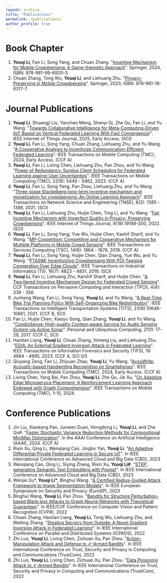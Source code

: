 ```yaml
---
layout: archive
title: "Publications"
permalink: /publications/
author_profile: true
---
```


<!-- {% if author.googlescholar %} -->
<!--   You can also find my articles on <u><a href="{{author.googlescholar}}">my Google Scholar profile</a>.</u> -->
<!-- {% endif %} -->

<!-- {% include base_path %} -->

<!-- {% for post in site.publications reversed %} -->
<!--   {% include archive-single.html %} -->
<!-- {% endfor %} -->

<!-- \* Equal Contribution   \# Corresponding Author
 -->
<!-- In Submission
=====
1. Jiahao Xue, **Zhe Qu\#**, Jie Xu, Yao Liu, and Zhuo Lu. "Bandwidth Allocation for Federated Learning under Wireless Providers with Cost Constraints". \# Corresponding Author -->

Book Chapter
=====
1. **Youqi Li**, Fan Li, Song Yang, and Chuan Zhang. "[Incentive Mechanism for Mobile Crowdsensing: A Game-theoretic Approach](https://link.springer.com/book/10.1007/978-981-99-6921-0)". Springer, 2024, ISBN: 978-981-99-6920-3.
2. Chuan Zhang, Tong Wu, **Youqi Li**, and Liehuang Zhu. "[Privacy-Preserving in Mobile Crowdsensing](https://link.springer.com/book/10.1007/978-981-19-8315-3)". Springer, 2023, ISBN: 978-981-19-8317-7.
<!-- 3. **Youqi Li**, Fan Li, Song Yang, and Chuan Zhang. "Incentive Mechanism for Mobile Crowdsensing: A Game-theoretic Approach". Springer, (In Submission). -->

Journal Publications
=====
1. **Youqi Li**, Shuangji Liu, Yanchen Meng, Shenyi Qi, Zhe Qu, Fan Li, and Yu Wang. "[Towards Collaborative Intelligence for Meta-Computing-Driven IIoT Based on Vertical Federated Learning With Fast Convergence](https://ieeexplore.ieee.org/document/10909094))". IEEE Internet of Things Journal, 2025, Early Access. (SCI)
2. **Youqi Li**, Fan Li, Song Yang, Chuan Zhang, Liehuang Zhu, and Yu Wang. "[A Cooperative Analysis to Incentivize Communication-Efficient Federated Learning](https://ieeexplore.ieee.org/document/10460191)". IEEE Transactions on Mobile Computing (TMC), 2024, Early Access. (CCF A)
3.  **Youqi Li**, Fan Li, Lixing Chen, Liehuang Zhu, Pan Zhou, and Yu Wang. "[Power of Redundancy: Surplus Client Scheduling for Federated Learning against User Uncertainties](https://ieeexplore.ieee.org/document/9782544)". IEEE Transactions on Mobile Computing (TMC), 22(9): 5449 - 5462, 2023. (CCF A)
4. **Youqi Li**, Fan Li, Song Yang, Pan Zhou, Liehuang Zhu, and Yu Wang. "[Three-stage Stackelberg long-term incentive mechanism and monetization for crowdsensing: An Online Learning Approach](https://ieeexplore.ieee.org/document/9349147)". IEEE Transactions on Network Science and Engineering (TNSE), 8(2): 1385 - 1398, 2021. (SCI)
5. **Youqi Li**, Fan Li, Liehuang Zhu, Huijie Chen, Ting Li, and Yu Wang. "[Fair Incentive Mechanism with Imperfect Quality in Privacy- Preserving Crowdsensing](https://ieeexplore.ieee.org/document/9751205)". IEEE Internet of Things Journal, 9(19):19188-200, 2022. (SCI)
6. **Youqi Li**, Fan Li, Song Yang, Yue Wu, Huijie Chen, Kashif Sharif, and Yu Wang. "[MP-Coopetition: Competitive and Cooperative Mechanism for Multiple Platforms in Mobile Crowd Sensing](https://ieeexplore.ieee.org/document/8716594)". IEEE Transactions on Services Computing (TSC), 14(6): 1864 - 1876, 2019. (CCF A)
7. **Youqi Li**, Fan Li, Song Yang, Huijie Chen, Qian Zhang, Yue Wu, and Yu Wang. "[PTASIM: Incentivizing Crowdsensing With POI-Tagging Cooperation Over Edge Clouds](https://ieeexplore.ieee.org/document/8908698)". IEEE Transactions on Industrial Informatics (TII), 16(7): 4823 - 4831, 2019. (SCI)
8. **Youqi Li**, Fan Li, Liehuang Zhu, Karshif Sharif, and Huijie Chen. "[A Two‑tiered Incentive Mechanism Design for Federated Crowd Sensing](https://link.springer.com/article/10.1007/s42486-022-00111-8)". CCF Transactions on Pervasive Computing and Interaction (TPCI), 4(4): 339 - 356
9. Junheng Wang, Fan Li, Song Yang, **Youqi Li**, and Yu Wang. "[A Real-Time Bike Trip Planning Policy With Self-Organizing Bike Redistribution](https://ieeexplore.ieee.org/document/9507389)". IEEE Transactions on Intelligent Transportation Systems (TITS), 23(8):10646-10661, 2021. (CCF B, SCI)
10. Fan Li, Huijie Chen, Xiaoyu Song, Qian Zhang, **Youqi Li**, and Yu Wang.  "[CondioSense: High-quality Context-aware Service for Audio Sensing System via Active Sonar](https://link.springer.com/article/10.1007/s00779-016-0981-1)". Personal and Ubiquitous Computing, 21(1): 17-29, 2017. (CCF C, SCI)
11. Haotian Liang, **Youqi Li**,  Chuan Zhang, Ximeng Liu,  and Liehuang Zhu. "[EGIA: An External Gradient Inversion Attack in Federated Learning](https://ieeexplore.ieee.org/abstract/document/10209197)". IEEE Transactions on Information Forensics and Security (TIFS), 18: 4984 - 4995, 2023. (CCF A, SCI Q1)
12. Qiuyang Zeng, Fan Li, Zhiyuan Zhao, **Youqi Li**, Yu Wang. "[AcouWrite: Acoustic-based Handwriting Recognition on Smartphones](https://ieeexplore.ieee.org/abstract/document/10384761)". IEEE Transactions on Mobile Computing (TMC), 2024, Early Access. (CCF A)
13. Lixing Chen, Yang Bai, Pan Zhou, **Youqi Li**, Zhe Qu, Jie Xu. "[On Adaptive Edge Microservice Placement: A Reinforcement Learning Approach Endowed with Graph Comprehension](https://ieeexplore.ieee.org/document/10518069/)". IEEE Transactions on Mobile Computing (TMC), 1–15, 2024. 


Conference Publications
=====
1. Jin Liu, Xiaokang Pan, Junwen Duan, Hongdong Li, **Youqi Li**, and Zhe Qu#. "[Faster Stochastic Variance Reduction Methods for Compositional MiniMax Optimization](https://arxiv.org/pdf/2308.09604.pdf)". In the AAAI Conference on Artificial Intelligence (AAAI), 2024. (CCF A)
2. Rixin Xu, Qing Li, Wenqiang Cao, Jingbo Yan, **Youqi Li**. "[An Adaptive Differential Private Federated Learning in Secure IoT](https://ieeexplore.ieee.org/document/10516486)". In IEEE International Conference on Advanced Cloud and Big Data (CBD), 2023
3. Wenqiang Cao, Qing Li, Siying Zhang, Rixin Xu, **Youqi Li\#**. "[STEP: generating Semantic Text Embedding with Prompt](https://ieeexplore.ieee.org/document/10516563)". In IEEE International Conference on Advanced Cloud and Big Data (CBD), 2023
4. Wenjie Qu\*, **Youqi Li\***, Binghui Wang. "[A Certified Radius-Guided Attack Framework to Image Segmentation Models](https://arxiv.org/abs/2304.02693)". In IEEE European Symposium on Security and Privacy (EuroSP), 2023
5. Binghui Wang, **Youqi Li**, Pan Zhou. "[Bandits for Structure Perturbation-based Black-box Attacks to Graph Neural Networks with Theoretical Guarantees](https://arxiv.org/abs/2205.03546)". In IEEE/CVF Conference on Computer Vision and Pattern Recognition (CVPR), 2022
6. Chuan Zhang, Haotian Liang, **Youqi Li**, Tong Wu, Liehuang Zhu, and Weiting Zhang. "[Stealing Secrecy from Outside: A Novel Gradient Inversion Attack in Federated Learning](https://ieeexplore.ieee.org/abstract/document/10077902)". In IEEE International Conference on Parallel and Distributed Systems (ICPADS), 2022
7. Zhi Luo, **Youqi Li**, Lixing Chen, Zichuan Xu, Pan Zhou. "[Action-Manipulation Attack and Defense to $\mathcal{X}$-Armed Bandits](https://ieeexplore.ieee.org/abstract/document/10063384)". In IEEE International Conference on Trust, Security and Privacy in Computing and Communications (TrustCom), 2022
8. Zhi Luo, **Youqi Li**, Lixing Chen, Zichuan Xu, Pan Zhou. "[Data Poisoning Attack to $\mathcal{X}$-Armed Bandits](https://ieeexplore.ieee.org/document/10063707)". In IEEE International Conference on Trust, Security and Privacy in Computing and Communications (TrustCom), 2022



